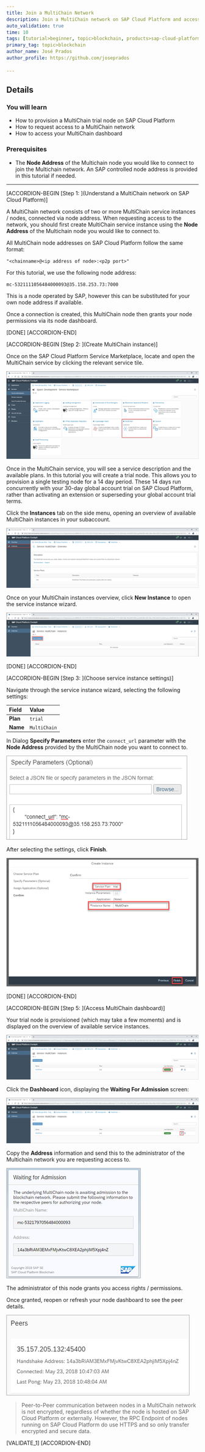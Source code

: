 ```yaml
---
title: Join a MultiChain Network
description: Join a MultiChain network on SAP Cloud Platform and access your dashboard.
auto_validation: true
time: 10
tags: [tutorial>beginner, topic>blockchain, products>sap-cloud-platform, topic>cloud]
primary_tag: topic>blockchain
author_name: José Prados
author_profile: https://github.com/joseprados

---
```


## Details
### You will learn
  - How to provision a MultiChain trial node on SAP Cloud Platform
  - How to request access to a MultiChain network
  - How to access your MultiChain dashboard

### Prerequisites
  - The **Node Address** of the Multichain node you would like to connect to join the Multichain network. An SAP controlled node address is provided in this tutorial if needed.

---

[ACCORDION-BEGIN [Step 1: ](Understand a MultiChain network on SAP Cloud Platform)]

A MultiChain network consists of two or more MultiChain service instances / nodes, connected via node address.
When requesting access to the network, you should first create MultiChain service instance using the **Node Address** of the Multichain node you would like to connect to.

All MultiChain node addresses on SAP Cloud Platform follow the same format:

```
"<chainname>@<ip address of node>:<p2p port>"
```

For this tutorial, we use the following node address:

```
mc-5321111056484000093@35.158.253.73:7000
```
This is a node operated by SAP, however this can be substituted for your own node address if available. 

Once a connection is created, this MultiChain node then grants your node permissions via its node dashboard.

[DONE]
[ACCORDION-END]

[ACCORDION-BEGIN [Step 2: ](Create MultiChain instance)]

Once on the SAP Cloud Platform Service Marketplace, locate and open the MultiChain service by clicking the relevant service tile.

![Image depicting SAP Cloud Platform marketplace](01--ServiceMarketplace.png)

Once in the MultiChain service, you will see a service description and the available plans. In this tutorial you will create a trial node. This allows you to provision a single testing node for a 14 day period. These 14 days run concurrently with your 30-day global account trial on SAP Cloud Platform, rather than activating an extension or superseding your global account trial terms.

Click the **Instances** tab on the side menu, opening an overview of available MultiChain instances in your subaccount.

![Image depicting MultiChain Service dashboard](02--Instances.png)

Once on your MultiChain instances overview, click **New Instance** to open the service instance wizard.

![Image depicting MultiChain service instances overview](03--Create-Instances.png)

[DONE]
[ACCORDION-END]

[ACCORDION-BEGIN [Step 3: ](Choose service instance settings)]

Navigate through the service instance wizard, selecting the following settings:

Field | Value
:------|:--------
**Plan**  | `trial`
**Name** | `MultiChain`

In Dialog **Specify Parameters** enter the `connect_url` parameter with the **Node Address** provided by the MultiChain node you want to connect to.

![Image depicting Multichain service instance wizard](04--SpecifyParameterConnectUrl.png)

After selecting the settings, click **Finish**.

![Image depicting Multichain service instance wizard](04--Create-Instances-Window.png)

[DONE]
[ACCORDION-END]

[ACCORDION-BEGIN [Step 5: ](Access MultiChain dashboard)]

Your trial node is provisioned (which may take a few moments) and is displayed on the overview of available service instances.

![Image depicting MultiChain node provisioned](05--Confirmation.png)

Click the **Dashboard** icon, displaying the **Waiting For Admission** screen:

![Image depicting MultiChain node provisioned](06--Dashboard.png)

Copy the **Address** information and send this to the administrator of the Multichain network you are requesting access to.

![Image depicting MultiChain node provisioned](07--Awaiting-For-Admission.png)

The administrator of this node grants you access rights / permissions.

Once granted, reopen or refresh your node dashboard to see the peer details.

![Image depicting MultiChain node provisioned](08--Peers.png)

> Peer-to-Peer communication between nodes in a MultiChain network is not encrypted, regardless of whether the node is hosted on SAP Cloud Platform or externally. However, the RPC Endpoint of nodes running on SAP Cloud Platform do use HTTPS and so only transfer encrypted and secure data.


[VALIDATE_1]
[ACCORDION-END]

